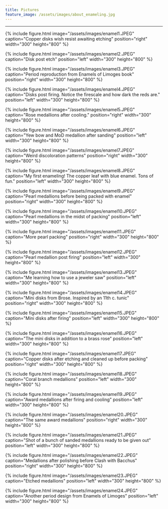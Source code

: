 ```yaml
---
title: Pictures
feature_image: /assets/images/about_enameling.jpg
---
```


* * *

{% include figure.html image="/assets/images/enamel1.JPEG" caption="Copper disks wish resist awaiting etching" position="right" width="300" height="800" %}

{% include figure.html image="/assets/images/enamel2.JPEG" caption="Disk post etch" position="left" width="300" height="800" %}

{% include figure.html image="/assets/images/enamel3.JPEG" caption="Period reproduction from Enamels of Limoges book" position="right" width="300" height="800" %}

{% include figure.html image="/assets/images/enamel4.JPEG" caption="Disks post firing. Notice the firescale and how dark the reds are." position="left" width="300" height="800" %}

{% include figure.html image="/assets/images/enamel5.JPEG" caption="Rose medallions after cooling." position="right" width="300" height="800" %}

{% include figure.html image="/assets/images/enamel6.JPEG" caption="Yew bow and MoD medallion after sanding" position="left" width="300" height="800" %}

{% include figure.html image="/assets/images/enamel7.JPEG" caption="Weird discoloration patterns" position="right" width="300" height="800" %}

{% include figure.html image="/assets/images/enamel8.JPEG" caption="My first enameling! The copper leaf with blue enamel. Tons of fun." position="left" width="300" height="800" %}

{% include figure.html image="/assets/images/enamel9.JPEG" caption="Pearl medallions before being packed with enamel" position="right" width="300" height="800" %}

{% include figure.html image="/assets/images/enamel10.JPEG" caption="Pearl medallions in the midst of packing" position="left" width="300" height="800" %}

{% include figure.html image="/assets/images/enamel11.JPEG" caption="More pearl packing" position="right" width="300" height="800" %}

{% include figure.html image="/assets/images/enamel12.JPEG" caption="Pearl medallion post firing" position="left" width="300" height="800" %}

{% include figure.html image="/assets/images/enamel13.JPEG" caption="Me learning how to use a jeweler saw" position="left" width="300" height="800" %}

{% include figure.html image="/assets/images/enamel14.JPEG" caption="Mini disks from Brose. Inspired by an 11th c. tunic" position="right" width="300" height="800" %}

{% include figure.html image="/assets/images/enamel15.JPEG" caption="Mini disks after firing" position="left" width="300" height="800" %}

{% include figure.html image="/assets/images/enamel16.JPEG" caption="The mini disks in addition to a brass rose" position="left" width="300" height="800" %}

{% include figure.html image="/assets/images/enamel17.JPEG" caption="Copper disks after etching and cleaned up before packing" position="right" width="300" height="800" %}

{% include figure.html image="/assets/images/enamel18.JPEG" caption="Coral branch medallions" position="left" width="300" height="800" %}

{% include figure.html image="/assets/images/enamel19.JPEG" caption="Award medallions after firing and cooling" position="left" width="300" height="800" %}

{% include figure.html image="/assets/images/enamel20.JPEG" caption="The same award medallions" position="right" width="300" height="800" %}

{% include figure.html image="/assets/images/enamel21.JPEG" caption="Shot of a bunch of sanded medallions ready to be given out" position="left" width="300" height="800" %}

{% include figure.html image="/assets/images/enamel22.JPEG" caption="Medallions after polishing before Clash with Bacchus" position="right" width="300" height="800" %}

{% include figure.html image="/assets/images/enamel23.JPEG" caption="Etched medallions" position="left" width="300" height="800" %}

{% include figure.html image="/assets/images/enamel24.JPEG" caption="Another period design from Enamels of Limoges" position="left" width="300" height="800" %}
